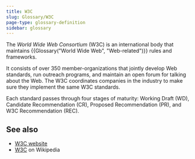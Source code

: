 ```yaml
---
title: W3C
slug: Glossary/W3C
page-type: glossary-definition
sidebar: glossary
---
```


The _World Wide Web Consortium_ (W3C) is an international body that maintains {{Glossary("World Wide Web", "Web-related")}} rules and frameworks.

It consists of over 350 member-organizations that jointly develop Web standards, run outreach programs, and maintain an open forum for talking about the Web. The W3C coordinates companies in the industry to make sure they implement the same W3C standards.

Each standard passes through four stages of maturity: Working Draft (WD), Candidate Recommendation (CR), Proposed Recommendation (PR), and W3C Recommendation (REC).

## See also

- [W3C website](https://www.w3.org/)
- [W3C](https://en.wikipedia.org/wiki/World_Wide_Web_Consortium) on Wikipedia
